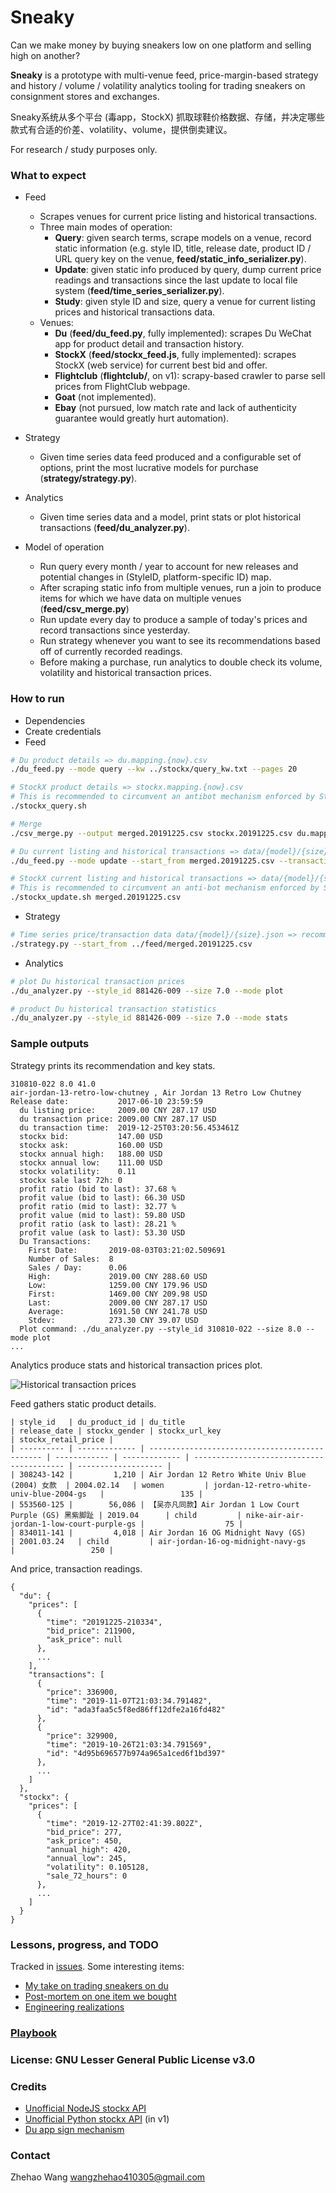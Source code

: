# Sneaky

Can we make money by buying sneakers low on one platform and selling high on another?

**Sneaky** is a prototype with multi-venue feed, price-margin-based strategy and history / volume / volatility analytics tooling for trading sneakers on consignment stores and exchanges.

Sneaky系统从多个平台 (毒app，StockX) 抓取球鞋价格数据、存储，并决定哪些款式有合适的价差、volatility、volume，提供倒卖建议。

For research / study purposes only.

### What to expect

* Feed
  * Scrapes venues for current price listing and historical transactions.
  * Three main modes of operation:
    * **Query**: given search terms, scrape models on a venue, record static information (e.g. style ID, title, release date, product ID / URL query key on the venue, __feed/static_info_serializer.py__).
    * **Update**: given static info produced by query, dump current price readings and transactions since the last update to local file system (__feed/time_series_serializer.py__).
    * **Study**: given style ID and size, query a venue for current listing prices and historical transactions data.
  * Venues:
    * **Du** (__feed/du_feed.py__, fully implemented): scrapes Du WeChat app for product detail and transaction history.
    * **StockX** (__feed/stockx_feed.js__, fully implemented): scrapes StockX (web service) for current best bid and offer.
    * **Flightclub** (__flightclub/__, on v1): scrapy-based crawler to parse sell prices from FlightClub webpage.
    * **Goat** (not implemented).
    * **Ebay** (not pursued, low match rate and lack of authenticity guarantee would greatly hurt automation).
* Strategy
  * Given time series data feed produced and a configurable set of options, print the most lucrative models for purchase (__strategy/strategy.py__).
* Analytics
  * Given time series data and a model, print stats or plot historical transactions (__feed/du_analyzer.py__).

* Model of operation
  * Run query every month / year to account for new releases and potential changes in (StyleID, platform-specific ID) map.
  * After scraping static info from multiple venues, run a join to produce items for which we have data on multiple venues (__feed/csv_merge.py__)
  * Run update every day to produce a sample of today's prices and record transactions since yesterday.
  * Run strategy whenever you want to see its recommendations based off of currently recorded readings.
  * Before making a purchase, run analytics to double check its volume, volatility and historical transaction prices.

### How to run

* Dependencies
* Create credentials
* Feed
```sh
# Du product details => du.mapping.{now}.csv
./du_feed.py --mode query --kw ../stockx/query_kw.txt --pages 20

# StockX product details => stockx.mapping.{now}.csv
# This is recommended to circumvent an antibot mechanism enforced by StockX
./stockx_query.sh

# Merge
./csv_merge.py --output merged.20191225.csv stockx.20191225.csv du.mapping.20191221-150959.csv 

# Du current listing and historical transactions => data/{model}/{size}.json
./du_feed.py --mode update --start_from merged.20191225.csv --transaction_history_date 20190801 --transaction_history_maxpage 20 --min_interval_seconds 3600

# StockX current listing and historical transactions => data/{model}/{size}.json
# This is recommended to circumvent an anti-bot mechanism enforced by StockX
./stockx_update.sh merged.20191225.csv
```
* Strategy
```sh
# Time series price/transaction data data/{model}/{size}.json => recommendations
./strategy.py --start_from ../feed/merged.20191225.csv
```
* Analytics
```sh
# plot Du historical transaction prices
./du_analyzer.py --style_id 881426-009 --size 7.0 --mode plot

# product Du historical transaction statistics
./du_analyzer.py --style_id 881426-009 --size 7.0 --mode stats
```

### Sample outputs

Strategy prints its recommendation and key stats.
```
310810-022 8.0 41.0
air-jordan-13-retro-low-chutney , Air Jordan 13 Retro Low Chutney
Release date:           2017-06-10 23:59:59
  du listing price:     2009.00 CNY 287.17 USD
  du transaction price: 2009.00 CNY 287.17 USD
  du transaction time:  2019-12-25T03:20:56.453461Z
  stockx bid:           147.00 USD
  stockx ask:           160.00 USD
  stockx annual high:   188.00 USD
  stockx annual low:    111.00 USD
  stockx volatility:    0.11
  stockx sale last 72h: 0
  profit ratio (bid to last): 37.68 %
  profit value (bid to last): 66.30 USD
  profit ratio (mid to last): 32.77 %
  profit value (mid to last): 59.80 USD
  profit ratio (ask to last): 28.21 %
  profit value (ask to last): 53.30 USD
  Du Transactions:
    First Date:       2019-08-03T03:21:02.509691
    Number of Sales:  8
    Sales / Day:      0.06
    High:             2019.00 CNY 288.60 USD
    Low:              1259.00 CNY 179.96 USD
    First:            1469.00 CNY 209.98 USD
    Last:             2009.00 CNY 287.17 USD
    Average:          1691.50 CNY 241.78 USD
    Stdev:            273.30 CNY 39.07 USD
  Plot command: ./du_analyzer.py --style_id 310810-022 --size 8.0 --mode plot
...
```

Analytics produce stats and historical transaction prices plot.

![Historical transaction prices](docs/BQ6623-800.9.5.png)

Feed gathers static product details.
```
| style_id   | du_product_id | du_title                                       | release_date | stockx_gender | stockx_url_key                            | stockx_retail_price |
| ---------- | ------------- | ---------------------------------------------- | ------------ | ------------- | ----------------------------------------- | ------------------- |
| 308243-142 |         1,210 | Air Jordan 12 Retro White Univ Blue (2004) 女款  | 2004.02.14   | women         | jordan-12-retro-white-univ-blue-2004-gs   |                 135 |
| 553560-125 |        56,086 | 【吴亦凡同款】Air Jordan 1 Low Court Purple (GS) 黑紫脚趾 | 2019.04      | child         | nike-air-air-jordan-1-low-court-purple-gs |                  75 |
| 834011-141 |         4,018 | Air Jordan 16 OG Midnight Navy (GS)            | 2001.03.24   | child         | air-jordan-16-og-midnight-navy-gs         |                 250 |
```

And price, transaction readings.
```
{
  "du": {
    "prices": [
      {
        "time": "20191225-210334",
        "bid_price": 211900,
        "ask_price": null
      },
      ...
    ],
    "transactions": [
      {
        "price": 336900,
        "time": "2019-11-07T21:03:34.791482",
        "id": "ada3faa5c5f8ed86ff12dfe2a16fd482"
      },
      {
        "price": 329900,
        "time": "2019-10-26T21:03:34.791569",
        "id": "4d95b696577b974a965a1ced6f1bd397"
      },
      ...
    ]
  },
  "stockx": {
    "prices": [
      {
        "time": "2019-12-27T02:41:39.802Z",
        "bid_price": 277,
        "ask_price": 450,
        "annual_high": 420,
        "annual_low": 245,
        "volatility": 0.105128,
        "sale_72_hours": 0
      },
      ...
    ]
  }
}
```

### Lessons, progress, and TODO

Tracked in [issues](https://github.com/zhehaowang/sneaky/issues).
Some interesting items:
* [My take on trading sneakers on du](https://github.com/zhehaowang/sneaky/issues/55)
* [Post-mortem on one item we bought](https://github.com/zhehaowang/sneaky/issues/54)
* [Engineering realizations](https://github.com/zhehaowang/sneaky/issues/56)

### [Playbook](docs/playbook.md)

### License: GNU Lesser General Public License v3.0

### Credits

* [Unofficial NodeJS stockx API](https://github.com/matthew1232/stockx-api)
* [Unofficial Python stockx API](https://pypi.org/project/stockx-py-sdk/) (in v1)
* [Du app sign mechanism](https://github.com/luo1994/du-app-sign)

### Contact

Zhehao Wang wangzhehao410305@gmail.com